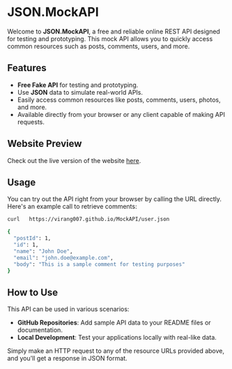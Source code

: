 # JSON.MockAPI

Welcome to **JSON.MockAPI**, a free and reliable online REST API designed for testing and prototyping. This mock API allows you to quickly access common resources such as posts, comments, users, and more.

## Features
- **Free Fake API** for testing and prototyping.
- Use **JSON** data to simulate real-world APIs.
- Easily access common resources like posts, comments, users, photos, and more.
- Available directly from your browser or any client capable of making API requests.

## Website Preview
Check out the live version of the website [here](https://virang007.github.io/MockAPI/).

## Usage
You can try out the API right from your browser by calling the URL directly. Here's an example call to retrieve comments:

```bash
curl   https://virang007.github.io/MockAPI/user.json
```

```bash
{
  "postId": 1,
  "id": 1,
  "name": "John Doe",
  "email": "john.doe@example.com",
  "body": "This is a sample comment for testing purposes"
}
```

## How to Use

This API can be used in various scenarios:

- **GitHub Repositories**: Add sample API data to your README files or documentation.
- **Local Development**: Test your applications locally with real-like data.

Simply make an HTTP request to any of the resource URLs provided above, and you'll get a response in JSON format.




